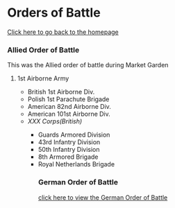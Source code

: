 <!DOCTYPE html>
<html>
  <head>
    <h1>Orders of Battle</h1>
  </head>
  <body>
    <a href="/README.md">Click here to go back to the homepage</a>
    <h3>Allied Order of Battle</h3>
      <body>This was the Allied order of battle during Market Garden</body>
      <ol>
        <li>1st Airborne Army</li>
        <ul>
          <li>British 1st Airborne Div.</li>
          <li>Polish 1st Parachute Brigade</li>
          <li>American 82nd Airborne Div.</li>
          <li>American 101st Airborne Div.</li>
        <li><i>XXX Corps(British)</i></li>
        <ul>
          <li>Guards Armored Division</li>
          <li>43rd Infantry Division</li>
          <li>50th Infantry Division</li>
          <li>8th Armored Brigade</li>
          <li>Royal Netherlands Brigade</li>
    <h3>German Order of Battle</h3>
      <a href="https://en.wikipedia.org/wiki/Operation_Market_Garden_order_of_battle">click here to view the German Order of Battle</a>
  </body>
</html>  